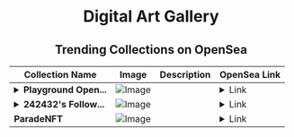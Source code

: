 <div align="center">

# Digital Art Gallery

## Trending Collections on OpenSea

| Collection Name                       | Image                                                                                     | Description                       | OpenSea Link                                                                                          |
|---------------------------------------|-------------------------------------------------------------------------------------------|-----------------------------------|--------------------------------------------------------------------------------------------------------|
| **<details><summary>Playground Open...</summary>Playground Open Ticketing Ecosystem Event 12170</details>** | ![Image](https://i.seadn.io/s/raw/files/ad4b567b5e819f5eb9dc8588aeb6896f.png?w=500&auto=format?w=200&auto=format) |  | <details><summary>Link</summary>[Playground Open Ticketing Ecosystem Event 12170](https://opensea.io/collection/playground-open-ticketing-ecosystem-event-12170)</details> |
| **<details><summary>242432's Follow...</summary>242432's Follower</details>** | ![Image](https://i.seadn.io/s/raw/files/19f9f090920392cc3650cbdf4361755b.png?w=500&auto=format?w=200&auto=format) |  | <details><summary>Link</summary>[242432's Follower](https://opensea.io/collection/242432-s-follower)</details> |
| **ParadeNFT** | ![Image](https://i.seadn.io/s/raw/files/9ce9794238879ff174f6696094d2947e.jpg?w=500&auto=format?w=200&auto=format) |  | <details><summary>Link</summary>[ParadeNFT](https://opensea.io/collection/paradenft-1)</details> |

</div>
